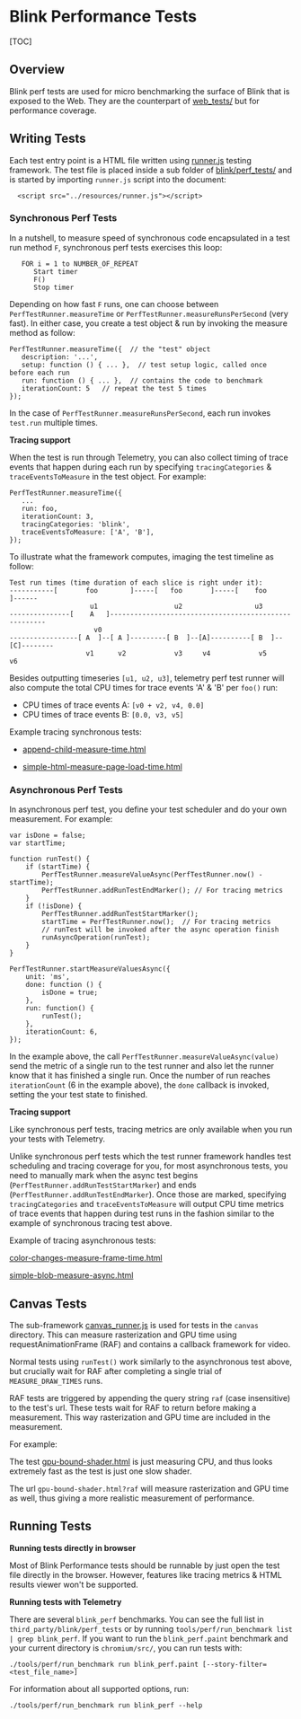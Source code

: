 # Blink Performance Tests

[TOC]

## Overview

Blink perf tests are used for micro benchmarking the surface of Blink that
is exposed to the Web. They are the counterpart of [web_tests/](../../../testing/web_tests.md)
but for performance coverage.

## Writing Tests
Each test entry point is a HTML file written using
[runner.js](https://chromium.googlesource.com/chromium/src/+/master/third_party/blink/perf_tests/resources/runner.js)
testing framework. The test file is placed inside a sub folder of
[blink/perf_tests/](https://chromium.googlesource.com/chromium/src/+/master/third_party/blink/perf_tests/)
and is started by importing `runner.js` script into the document:
```
  <script src="../resources/runner.js"></script>

```

### Synchronous Perf Tests
In a nutshell, to measure speed of synchronous code encapsulated in a test run
method `F`, synchronous perf tests exercises this loop:

```
   FOR i = 1 to NUMBER_OF_REPEAT
      Start timer
      F()
      Stop timer
```

Depending on how fast `F` runs, one can choose between
`PerfTestRunner.measureTime` or `PerfTestRunner.measureRunsPerSecond`
(very fast). In either case, you create a test object & run by invoking the
measure method as follow:

```
PerfTestRunner.measureTime({  // the "test" object
   description: '...',
   setup: function () { ... },  // test setup logic, called once before each run
   run: function () { ... },  // contains the code to benchmark
   iterationCount: 5   // repeat the test 5 times
});
```

In the case of `PerfTestRunner.measureRunsPerSecond`, each run invokes
`test.run` multiple times.

**Tracing support**

When the test is run through Telemetry, you can also collect timing of trace
events that happen during each run by specifying `tracingCategories` &
`traceEventsToMeasure` in the test object. For example:

```
PerfTestRunner.measureTime({
   ...
   run: foo,
   iterationCount: 3,
   tracingCategories: 'blink',
   traceEventsToMeasure: ['A', 'B'],
});
```
To illustrate what the framework computes, imaging the test timeline as
follow:

```
Test run times (time duration of each slice is right under it):
-----------[       foo        ]-----[   foo       ]-----[    foo        ]------
                    u1                   u2                  u3
---------------[    A   ]------------------------------------------------------
                     v0
-----------------[ A  ]--[ A ]---------[ B  ]--[A]----------[ B  ]--[C]--------
                   v1      v2            v3     v4            v5     v6
```

Besides outputting timeseries `[u1, u2, u3]`, telemetry perf test runner will
also compute the total CPU times for trace events  'A' & 'B' per `foo()` run:

*   CPU times of trace events A: `[v0 + v2, v4, 0.0]`
*   CPU times of trace events B: `[0.0, v3, v5]`

Example tracing synchronous tests:

*   [append-child-measure-time.html](https://chromium.googlesource.com/chromium/src/+/master/third_party/blink/perf_tests/test_data/append-child-measure-time.html)

*   [simple-html-measure-page-load-time.html](https://chromium.googlesource.com/chromium/src/+/master/third_party/blink/perf_tests/test_ata/simple-html-measure-page-load-time.html)


### Asynchronous Perf Tests
In asynchronous perf test, you define your test scheduler and do your own
measurement. For example:

```
var isDone = false;
var startTime;

function runTest() {
    if (startTime) {
        PerfTestRunner.measureValueAsync(PerfTestRunner.now() - startTime);
        PerfTestRunner.addRunTestEndMarker(); // For tracing metrics
    }
    if (!isDone) {
        PerfTestRunner.addRunTestStartMarker();
        startTime = PerfTestRunner.now();  // For tracing metrics
        // runTest will be invoked after the async operation finish
        runAsyncOperation(runTest);
    }
}

PerfTestRunner.startMeasureValuesAsync({
    unit: 'ms',
    done: function () {
        isDone = true;
    },
    run: function() {
        runTest();
    },
    iterationCount: 6,
});
```

In the example above, the call
`PerfTestRunner.measureValueAsync(value)` send the metric of a single run to
the test runner and also let the runner know that it has finished a single run.
Once the number of run reaches `iterationCount` (6 in the example above), the
`done` callback is invoked, setting the your test state to finished.

**Tracing support**

Like synchronous perf tests, tracing metrics are only available when you run
your tests with Telemetry.

Unlike synchronous perf tests which the test runner framework handles test
scheduling and tracing coverage for you, for most asynchronous tests, you need
to manually mark when the async test begins
(`PerfTestRunner.addRunTestStartMarker`) and ends
(`PerfTestRunner.addRunTestEndMarker`). Once those are marked, specifying
`tracingCategories` and `traceEventsToMeasure` will output CPU time metrics
of trace events that happen during test runs in the fashion similar to the
example of synchronous tracing test above.

Example of tracing asynchronous tests:

[color-changes-measure-frame-time.html](https://chromium.googlesource.com/chromium/src/+/master/third_party/blink/perf_tests/test_data/color-changes-measure-frame-time.html)

[simple-blob-measure-async.html](https://chromium.googlesource.com/chromium/src/+/master/third_party/blink/perf_tests/test_data/simple-blob-measure-async.html)

## Canvas Tests

The sub-framework [canvas_runner.js](https://chromium.googlesource.com/chromium/src/+/master/third_party/blink/perf_tests/canvas/resources/canvas_runner.js) is used for
tests in the `canvas` directory. This can measure rasterization and GPU time
using requestAnimationFrame (RAF) and contains a callback framework for video.

Normal tests using `runTest()` work similarly to the asynchronous test above,
but crucially wait for RAF after completing a single trial of
`MEASURE_DRAW_TIMES` runs.

RAF tests are triggered by appending the query string `raf` (case insensitive)
to the test's url. These tests wait for RAF to return before making a
measurement. This way rasterization and GPU time are included in the
measurement.

For example:

The test [gpu-bound-shader.html](https://chromium.googlesource.com/chromium/src/+/master/third_party/blink/perf_tests/canvas/gpu-bound-shader.html) is just measuring
CPU, and thus looks extremely fast as the test is just one slow shader.

The url `gpu-bound-shader.html?raf` will measure rasterization and GPU time as
well, thus giving a more realistic measurement of performance.

## Running Tests

**Running tests directly in browser**

Most of Blink Performance tests should be runnable by just open the test file
directly in the browser. However, features like tracing metrics & HTML results
viewer won't be supported.

**Running tests with Telemetry**

There are several `blink_perf` benchmarks. You can see the full list in
`third_party/blink/perf_tests` or by running
`tools/perf/run_benchmark list | grep blink_perf`. If you want to run the
`blink_perf.paint` benchmark and your current directory is `chromium/src/`, you
can run tests with:

`./tools/perf/run_benchmark run blink_perf.paint [--story-filter=<test_file_name>]`

For information about all supported options, run:

`./tools/perf/run_benchmark run blink_perf --help`
